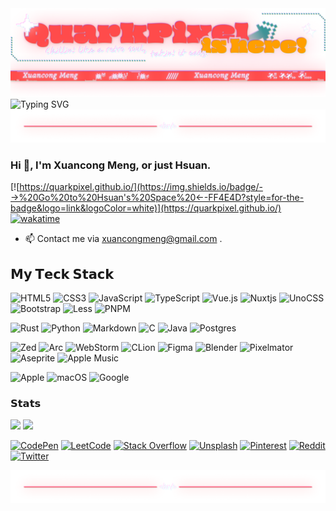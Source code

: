 <picture>
  <source media="(prefers-color-scheme: dark)" srcset="./assets/banner.dark.png">
  <source media="(prefers-color-scheme: light)" srcset="./assets/banner.light.png">
  <img alt="QuarkPixel's Banner" src="./assets/banner.dark.png">
</picture>

<picture>
  <source media="(prefers-color-scheme: dark)" srcset="https://readme-typing-svg.demolab.com?font=Micro+5&size=64&color=FF4B4B&center=true&vCenter=true&width=1280&height=100&lines=I%27m+Xuancong+Meng;Aka+Hsuan!;A+student.;Stay+hungry.+Stay+foolish.;Exploring+Rust.;This+README+is+compatible+with+both+light+and+dark+modes.;You+are+using+dark+mode+%3A+)">
  <source media="(prefers-color-scheme: light)" srcset="https://readme-typing-svg.demolab.com?font=Micro+5&size=64&color=BB2525&center=true&vCenter=true&width=1280&height=100&lines=I%27m+Xuancong+Meng;Aka+Hsuan!;A+student.;Stay+hungry.+Stay+foolish.;Exploring+Rust.;This+README+is+compatible+with+both+dark+and+light+modes.;You+are+using+light+mode+%3A+)">
  <img src="https://readme-typing-svg.demolab.com?font=Micro+5&size=64&color=FF4B4B&center=true&vCenter=true&width=1280&height=100&lines=I%27m+Xuancong+Meng;Aka+Hsuan!;A+student.;Stay+hungry.+Stay+foolish.;Exploring+Rust." alt="Typing SVG">
</picture>

<picture>
  <source media="(prefers-color-scheme: dark)" srcset="./assets/divider.dark.png">
  <source media="(prefers-color-scheme: light)" srcset="./assets/divider.light.png">
  <img alt="QuarkPixel's Banner" src="./assets/divider.dark.png">
</picture>

### Hi 👋, I'm Xuancong Meng, or just Hsuan.

[![https://quarkpixel.github.io/](https://img.shields.io/badge/-→%20Go%20to%20Hsuan's%20Space%20←-FF4E4D?style=for-the-badge&logo=link&logoColor=white)](https://quarkpixel.github.io/)
[![wakatime](https://wakatime.com/badge/user/018b19a3-343c-48f6-8ba9-5713e3a014cc.svg?style=for-the-badge)](https://wakatime.com/@018b19a3-343c-48f6-8ba9-5713e3a014cc)

<!-- - 🔭 I’m currently learning through the project [ChunkedVec](https://crates.io/crates/chunked_vec) -->

- 📫 Contact me via xuancongmeng@gmail.com .

<!-- - ⚡ Fun Fact ⚡: I’m super nitpicky about clean code (misaligned braces haunt me) and a hopeless aesthetic nerd for polished, drool-worthy UIs. -->

## 𝗠𝘆 𝗧𝗲𝗰𝗸 𝗦𝘁𝗮𝗰𝗸

![HTML5](https://img.shields.io/badge/html5-%23E34F26.svg?style=for-the-badge&logo=html5&logoColor=white)
![CSS3](https://img.shields.io/badge/css3-%231572B6.svg?style=for-the-badge&logo=css3&logoColor=white)
![JavaScript](https://img.shields.io/badge/javascript-%23323330.svg?style=for-the-badge&logo=javascript&logoColor=%23F7DF1E)
![TypeScript](https://img.shields.io/badge/typescript-%23007ACC.svg?style=for-the-badge&logo=typescript&logoColor=white)
![Vue.js](https://img.shields.io/badge/vuejs-%2335495e.svg?style=for-the-badge&logo=vuedotjs&logoColor=%234FC08D)
![Nuxtjs](https://img.shields.io/badge/Nuxt-002E3B?style=for-the-badge&logo=nuxtdotjs&logoColor=#00DC82)
![UnoCSS](https://img.shields.io/badge/unocss-333333.svg?style=for-the-badge&logo=unocss&logoColor=white)
![Bootstrap](https://img.shields.io/badge/bootstrap-%238511FA.svg?style=for-the-badge&logo=bootstrap&logoColor=white)
![Less](https://img.shields.io/badge/less-2B4C80?style=for-the-badge&logo=less&logoColor=white)
![PNPM](https://img.shields.io/badge/pnpm-%234a4a4a.svg?style=for-the-badge&logo=pnpm&logoColor=f69220)

![Rust](https://img.shields.io/badge/rust-%23000000.svg?style=for-the-badge&logo=rust&logoColor=white)
![Python](https://img.shields.io/badge/python-3670A0?style=for-the-badge&logo=python&logoColor=ffdd54)
![Markdown](https://img.shields.io/badge/markdown-%23000000.svg?style=for-the-badge&logo=markdown&logoColor=white)
![C](https://img.shields.io/badge/c-%2300599C.svg?style=for-the-badge&logo=c&logoColor=white)
![Java](https://img.shields.io/badge/java-%23ED8B00.svg?style=for-the-badge&logo=openjdk&logoColor=white)
![Postgres](https://img.shields.io/badge/postgres-%23316192.svg?style=for-the-badge&logo=postgresql&logoColor=white)

![Zed](https://img.shields.io/badge/zedindustries-084CCF.svg?style=for-the-badge&logo=zedindustries&logoColor=white)
![Arc](https://img.shields.io/badge/Arc-000000?style=for-the-badge&logo=arc&logoColor=white)
![WebStorm](https://img.shields.io/badge/webstorm-143?style=for-the-badge&logo=webstorm&logoColor=white&color=black)
![CLion](https://img.shields.io/badge/CLion-black?style=for-the-badge&logo=clion&logoColor=white)
![Figma](https://img.shields.io/badge/figma-%23F24E1E.svg?style=for-the-badge&logo=figma&logoColor=white)
![Blender](https://img.shields.io/badge/blender-%23F5792A.svg?style=for-the-badge&logo=blender&logoColor=white)
![Pixelmator](https://img.shields.io/badge/Pixelmator-%231B72BE.svg?style=for-the-badge)
![Aseprite](https://img.shields.io/badge/Aseprite-FFFFFF?style=for-the-badge&logo=Aseprite&logoColor=#7D929E)
![Apple Music](https://img.shields.io/badge/Apple_Music-FB4860?style=for-the-badge&logo=apple-music&logoColor=white)

![Apple](https://img.shields.io/badge/Apple-%23000000.svg?style=for-the-badge&logo=apple&logoColor=white)
![macOS](https://img.shields.io/badge/mac%20os-000000?style=for-the-badge&logo=macos&logoColor=F0F0F0)
![Google](https://img.shields.io/badge/google-4285F4?style=for-the-badge&logo=google&logoColor=white)

### 𝗦𝘁𝗮𝘁𝘀

<picture>
  <source
    srcset="https://github-readme-stats.vercel.app/api/top-langs/?username=quarkpixel&layout=donut&title_color=D1D7E0&bg_color=24293F&border_color=5D6171&text_color=FF9F00&border_radius=12"
    media="(prefers-color-scheme: dark)"
  />
  <source
    srcset="https://github-readme-stats.vercel.app/api/top-langs/?username=quarkpixel&layout=donut&border_color=E4AAAA&title_color=293E91&border_radius=12"
    media="(prefers-color-scheme: light)"
  />
  <img src="https://github-readme-stats.vercel.app/api/top-langs/?username=quarkpixel&layout=donut" />
</picture>

<picture>
  <source
    srcset="https://github-readme-stats.vercel.app/api?username=quarkpixel&show_icons=true&title_color=D1D7E0&bg_color=24293F&border_color=5D6171&text_color=FF9F00&icon_color=FF4B4B&border_radius=12"
    media="(prefers-color-scheme: dark)"
  />
  <source
    srcset="https://github-readme-stats.vercel.app/api?username=quarkpixel&show_icons=true&title_color=293E91&bg_color=FFFFFF&border_color=E4AAAA&text_color=6B727B&icon_color=BB2626&border_radius=12"
    media="(prefers-color-scheme: light)"
  />
  <img src="https://github-readme-stats.vercel.app/api?username=quarkpixel&show_icons=true" />
</picture>

[![CodePen](https://img.shields.io/badge/Codepen-000000?style=for-the-badge&logo=codepen&logoColor=white)](https://codepen.io/quark-pixel)
[![LeetCode](https://img.shields.io/badge/LeetCode-000000?style=for-the-badge&logo=LeetCode&logoColor=#d16c06)](https://leetcode.cn/u/quark-pixel/)
[![Stack Overflow](https://img.shields.io/badge/-Stackoverflow-FE7A16?style=for-the-badge&logo=stack-overflow&logoColor=white)](https://stackoverflow.com/users/19973472/quarkpixel)
[![Unsplash](https://img.shields.io/badge/Unsplash-000000.svg?style=for-the-badge&logo=unsplash&logoColor=white)](https://unsplash.com/@quarkpixel)
[![Pinterest](https://img.shields.io/badge/Pinterest-%23E60023.svg?style=for-the-badge&logo=Pinterest&logoColor=white)](https://www.pinterest.com/quark_pixel/)
[![Reddit](https://img.shields.io/badge/Reddit-FF4500?style=for-the-badge&logo=reddit&logoColor=white)](https://www.reddit.com/user/Quark_Pixel/)
[![Twitter](https://img.shields.io/badge/Twitter-2A9EF1.svg?style=for-the-badge)](https://twitter.com/quark_pixel)


<picture>
  <source media="(prefers-color-scheme: dark)" srcset="./assets/footer.dark.png">
  <source media="(prefers-color-scheme: light)" srcset="./assets/footer.light.png">
  <img alt="QuarkPixel's Banner" src="./assets/divider.dark.png">
</picture>
